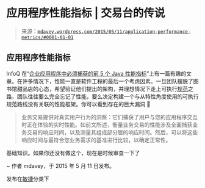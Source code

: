 <!--yml

category: 未分类

date: 2024-05-18 05:42:28

-->

# 应用程序性能指标 | 交易台的传说

> 来源：[`mdavey.wordpress.com/2015/05/11/application-performance-metrics/#0001-01-01`](https://mdavey.wordpress.com/2015/05/11/application-performance-metrics/#0001-01-01)

## 应用程序性能指标

InfoQ 在“[企业应用程序中必须捕获的前 5 个 Java 性能指标](http://java.dzone.com/articles/top-5-java-performance-metrics)”上有一篇有趣的文章。在许多情况下，性能一直是软件工程的最后一个考虑因素。一旦团队摆脱了图书馆甜品店的心态，希望验证他们提出的架构，并理想情况下走上可执行[规范](http://agilemodeling.com/essays/executableSpecifications.htm)之路，团队往往要么完全忘记了性能，要么决定构建一个与从特性角度使用的可执行规范路线没有关联的性能框架。你可以看到存在的巨大漏洞 🙂

> 业务交易提供对真实用户行为的洞察：它们捕获了用户与您的应用程序交互时正在体验的实时性能。如前文所述，衡量业务交易的性能涉及全面捕获业务交易的响应时间，以及测量其组成部分层的响应时间。然后，可以将这些响应时间与最符合您业务需求的基准进行比较，以确定正常性。

基础知识。如果你还没有做这个，现在是时候审查一下了

~ 作者 mdavey，于 2015 年 5 月 11 日发布。

发布在[敏捷](https://mdavey.wordpress.com/category/agile/)分类下
